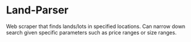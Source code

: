 # Land-Parser
Web scraper that finds lands/lots in specified locations. Can narrow down search given specific parameters such as price ranges or size ranges. 
